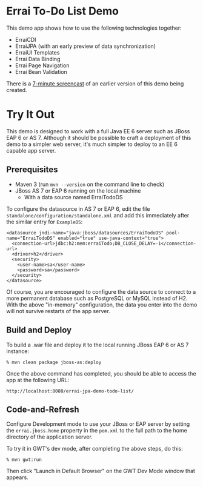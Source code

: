 Errai To-Do List Demo
=====================

This demo app shows how to use the following technologies together:

 * ErraiCDI
 * ErraiJPA (with an early preview of data synchronization)
 * ErraiUI Templates
 * Errai Data Binding
 * Errai Page Navigation
 * Errai Bean Validation

There is a [7-minute screencast](https://vimeo.com/55454764) of an earlier version
of this demo being created.

Try It Out
==========

This demo is designed to work with a full Java EE 6 server such as JBoss EAP 6 or AS 7. Although
it should be possible to craft a deployment of this demo to a simpler web server, it's much simpler
to deploy to an EE 6 capable app server.


Prerequisites
-------------

 * Maven 3 (run `mvn --version` on the command line to check)
 * JBoss AS 7 or EAP 6 running on the local machine
   * With a data source named ErraiTodoDS

To configure the datasource in AS 7 or EAP 6, edit the file `standalone/configuration/standalone.xml`
and add this immediately after the similar entry for `ExampleDS`:

    <datasource jndi-name="java:jboss/datasources/ErraiTodoDS" pool-name="ErraiTodoDS" enabled="true" use-java-context="true">
      <connection-url>jdbc:h2:mem:erraiTodo;DB_CLOSE_DELAY=-1</connection-url>
      <driver>h2</driver>
      <security>
        <user-name>sa</user-name>
        <password>sa</password>
      </security>
    </datasource>

Of course, you are encouraged to configure the data source to connect to a more permanent database
such as PostgreSQL or MySQL instead of H2. With the above "in-memory" configuration, the data you
enter into the demo will not survive restarts of the app server.


Build and Deploy
----------------

To build a .war file and deploy it to the local running JBoss EAP 6 or AS 7 instance:

    % mvn clean package jboss-as:deploy

Once the above command has completed, you should be able to access the app at the following URL:

    http://localhost:8080/errai-jpa-demo-todo-list/


Code-and-Refresh
----------------
Configure Development mode to use your JBoss or EAP server by setting the `errai.jboss.home` property in the `pom.xml`
 to the full path to the home directory of the application server.

To try it in GWT's dev mode, after completing the above steps, do this:

    % mvn gwt:run

Then click "Launch in Default Browser" on the GWT Dev Mode window that appears.
